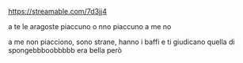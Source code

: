 https://streamable.com/7d3jj4

a te le aragoste piaccuno o nno piaccuno
a me no

a me non piacciono, sono strane, hanno i baffi e ti giudicano
quella di spongebbboobbbbb era bella però
